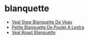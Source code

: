 # blanquette

 * [Veal Stew Blanquette De Veau](index/v/veal-stew-blanquette-de-veau-104763.json)
 * [Petite Blanquette De Poulet A Lestra](index/p/petite-blanquette-de-poulet-a-lestra.json)
 * [Veal Roast Blanquette](index/v/veal-roast-blanquette.json)
